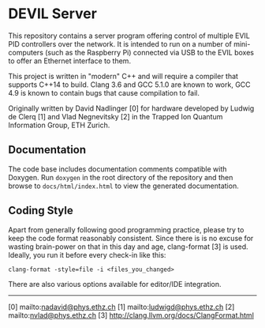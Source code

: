 DEVIL Server
============

This repository contains a server program offering control
of multiple EVIL PID controllers over the network. It is
intended to run on a number of mini-computers (such as the
Raspberry Pi) connected via USB to the EVIL boxes to offer
an Ethernet interface to them.

This project is written in "modern" C++ and will require a
compiler that supports C++14 to build. Clang 3.6 and
GCC 5.1.0 are known to work, GCC 4.9 is known to contain
bugs that cause compilation to fail.

Originally written by David Nadlinger [0] for hardware
developed by Ludwig de Clerq [1] and Vlad Negnevitsky [2]
in the Trapped Ion Quantum Information Group, ETH Zurich.


Documentation
-------------

The code base includes documentation comments compatible
with Doxygen. Run `doxygen` in the root directory of the
repository and then browse to `docs/html/index.html` to
view the generated documentation.


Coding Style
------------

Apart from generally following good programming practice,
please try to keep the code format reasonably consistent.
Since there is is no excuse for wasting brain-power on that
in this day and age, clang-format [3] is used. Ideally, you
run it before every check-in like this:

    clang-format -style=file -i <files_you_changed>

There are also various options available for editor/IDE
integration.

- - -

[0] mailto:nadavid@phys.ethz.ch
[1] mailto:ludwigd@phys.ethz.ch
[2] mailto:nvlad@phys.ethz.ch
[3] http://clang.llvm.org/docs/ClangFormat.html
